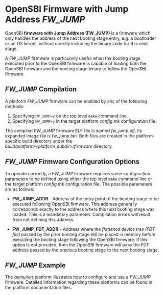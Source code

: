 OpenSBI Firmware with Jump Address *FW_JUMP*
============================================

OpenSBI **firmware with Jump Address (FW_JUMP)** is a firmware which only
handles the address of the next booting stage entry, e.g. a bootloader or an OS
kernel, without directly including the binary code for this next stage.

A *FW_JUMP* firmware is particularly useful when the booting stage executed
prior to the OpenSBI firmware is capable of loading both the OpenSBI firmware
and the booting stage binary to follow the OpenSBI firmware.

*FW_JUMP* Compilation
---------------------

A platform *FW_JUMP* firmware can be enabled by any of the following methods:

1. Specifying `FW_JUMP=y` on the top level `make` command line.
2. Specifying `FW_JUMP=y` in the target platform *config.mk* configuration file.

The compiled *FW_JUMP* firmware ELF file is named *fw_jump.elf*. Its expanded
image file is *fw_jump.bin*. Both files are created in the platform-specific
build directory under the *build/platform/<platform_subdir>/firmware* directory.

*FW_JUMP* Firmware Configuration Options
----------------------------------------

To operate correctly, a *FW_JUMP* firmware requires some configuration
parameters to be defined using either the top level `make` command line or the
target platform *config.mk* configuration file. The possible parameters are as
follows:

* **FW_JUMP_ADDR** - Address of the entry point of the booting stage to be
  executed following OpenSBI firmware. This address generally corresponds
  exactly to the address where this next booting stage was loaded. This is a
  mandatory parameter. Compilation errors will result from not defining this
  address.

* **FW_JUMP_FDT_ADDR** - Address where the *flattened device tree (FDT file)*
  passed by the prior booting stage will be placed in memory before executing
  the booting stage following the OpenSBI firmware. If this option is not
  provided, then the OpenSBI firmware will pass the FDT address passed by the
  previous booting stage to the next booting stage.

*FW_JUMP* Example
-----------------

The *[qemu/virt]* platform illustrates how to configure and use a *FW_JUMP*
firmware. Detailed information regarding these platforms can be found in the
platform documentation files.

[qemu/virt]: ../platform/qemu_virt.md

